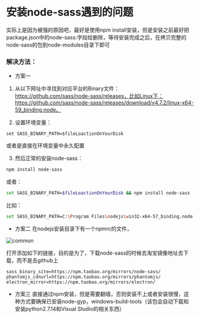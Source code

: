 # 安装node-sass遇到的问题

实际上是因为被强的原因吧，最好是使用npm install安装，但是安装之前最好把package.json中的node-sass:字段给删除，等待安装完成之后，在拷贝完整的node-sass的包到node-modules目录下即可

### 解决方法：

- 方案一
1. 从以下网址中寻找到对应平台的Binary文件：https://github.com/sass/node-sass/releases，比如Linux下：https://github.com/sass/node-sass/releases/download/v4.7.2/linux-x64-59_binding.node。

2. 设置环境变量：
```
set SASS_BINARY_PATH=$fileLoactionOnYourDisk
```
或者是直接在环境变量中永久配置

3. 然后正常的安装node-sass：
```bash
npm install node-sass
```
或者：
```bash
set SASS_BINARY_PATH=$fileLoactionOnYourDisk && npm install node-sass
```
比如： 
```bash
set SASS_BINARY_PATH=C:\Program Files\nodejs\win32-x64-57_binding.node && npm install -g node-sass
```

- 方案二
在nodejs安装目录下有一个npmrc的文件，

![common](/work/Common/common6.png)

打开添加如下的链接，目的是为了，下载node-sass的时候去淘宝镜像地址去下载，而不是去github上
```
sass_binary_site=https://npm.taobao.org/mirrors/node-sass/
phantomjs_cdnurl=https://npm.taobao.org/mirrors/phantomjs/
electron_mirror=https://npm.taobao.org/mirrors/electron/
```

- 方案三
直接通过npm安装，但是需要翻墙，否则安装不上或者安装很慢，这种方式要确保已安装node-gyp，windows-build-tools（该包会自动下载和安装python2.7.14和Visual Studio的相关东西）